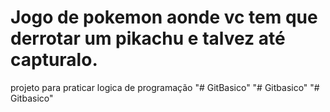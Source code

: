 # Jogo de pokemon aonde vc tem que derrotar um pikachu e talvez até capturalo.
projeto para praticar logica de programação
"# GitBasico" 
"# Gitbasico" 
"# Gitbasico" 
